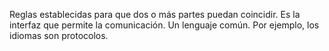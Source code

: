Reglas establecidas para que dos o más partes puedan coincidir. Es la interfaz que permite la comunicación. Un lenguaje común. Por ejemplo, los idiomas son protocolos.